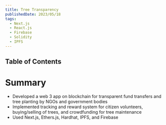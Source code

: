 ```yaml
---
title: Tree Transparency
publishedDate: 2023/05/18
tags:
  - Next.js
  - React.js
  - Firebase
  - Solidity
  - IPFS
---
```


## Table of Contents

# Summary

- Developed a web 3 app on blockchain for transparent fund transfers and tree planting by NGOs and government bodies
- Implemented tracking and reward system for citizen volunteers, buying/selling of trees, and crowdfunding for tree maintenance
- Used Next.js, Ethers.js, Hardhat, IPFS, and Firebase
